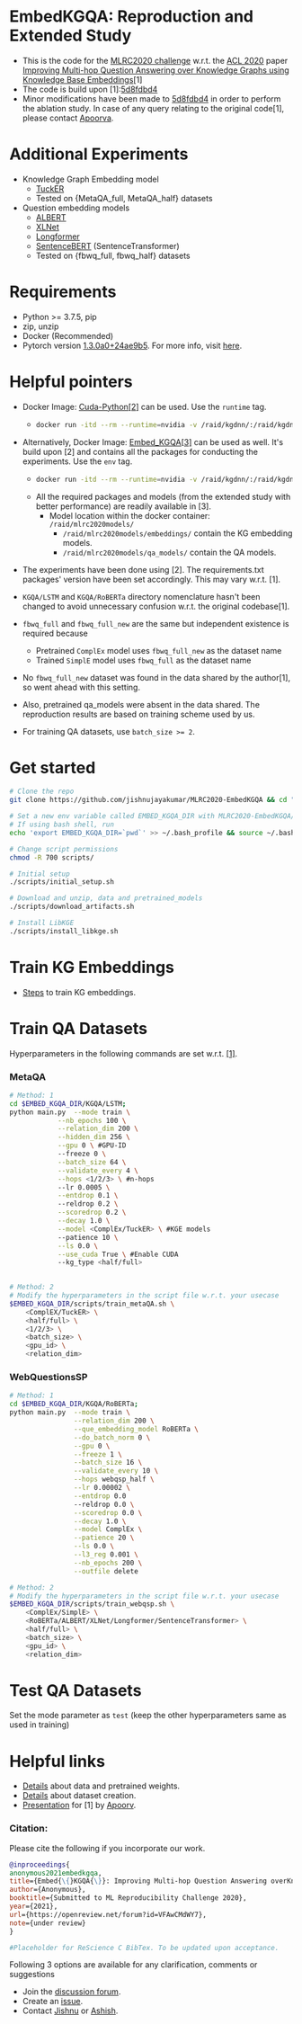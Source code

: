 # EmbedKGQA: Reproduction and Extended Study 
- This is the code for the [MLRC2020 challenge](https://paperswithcode.com/rc2020) w.r.t. the [ACL 2020](https://acl2020.org/) paper [Improving Multi-hop Question Answering over Knowledge Graphs using Knowledge Base Embeddings](https://malllabiisc.github.io/publications/papers/final_embedkgqa.pdf)[1]
- The code is build upon [1]:[5d8fdbd4](https://github.com/malllabiisc/EmbedKGQA/tree/5d8fdbd4be77fdcb2e67a0dc8a7115844606175a)
- Minor modifications have been made to [5d8fdbd4](https://github.com/malllabiisc/EmbedKGQA/tree/5d8fdbd4be77fdcb2e67a0dc8a7115844606175a) in order to perform the ablation study. In case of any query relating to the original code[1], please contact [Apoorva](https://apoorvumang.github.io/).
# Additional Experiments
- Knowledge Graph Embedding model
     - [TuckER](https://arxiv.org/abs/1901.09590)
     - Tested on {MetaQA_full, MetaQA_half} datasets 
- Question embedding models
    - [ALBERT](https://arxiv.org/abs/1909.11942)
    - [XLNet](https://arxiv.org/abs/1906.08237)
    - [Longformer](https://arxiv.org/abs/2004.05150)
    - [SentenceBERT](https://arxiv.org/abs/1908.10084) (SentenceTransformer)
    - Tested on {fbwq_full, fbwq_half} datasets 

# Requirements
- Python >= 3.7.5, pip
- zip, unzip
- Docker (Recommended)
- Pytorch version [1.3.0a0+24ae9b5](https://github.com/pytorch/pytorch/tree/24ae9b504094937fbc7c24012fbe5c601e024bcd). For more info, visit [here](https://docs.nvidia.com/deeplearning/frameworks/pytorch-release-notes/rel_19-10.html).

# Helpful pointers
- Docker Image: [Cuda-Python[2]](https://hub.docker.com/r/qts8n/cuda-python/) can be used. Use the `runtime` tag.
    - ```bash
      docker run -itd --rm --runtime=nvidia -v /raid/kgdnn/:/raid/kgdnn/ --name embedkgqa__4567 -e NVIDIA_VISIBLE_DEVICES=4,5,6,7  -p 7777:7777 qts8n/cuda-python:runtime
      ```
- Alternatively, Docker Image: [Embed_KGQA[3]](https://hub.docker.com/r/jishnup/embed_kgqa) can be used as well. It's build upon [2] and contains all the packages for conducting the experiments. Use the `env` tag.
    - ```bash
      docker run -itd --rm --runtime=nvidia -v /raid/kgdnn/:/raid/kgdnn/ --name embedkgqa__4567 -e NVIDIA_VISIBLE_DEVICES=4,5,6,7  -p 7777:7777 jishnup/embed_kgqa:env
      ```
    - All the required packages and models (from the extended study with better performance) are readily available in [3].
        - Model location within the docker container: `/raid/mlrc2020models/`
            - `/raid/mlrc2020models/embeddings/` contain the KG embedding models.
            - `/raid/mlrc2020models/qa_models/` contain the QA models.
- The experiments have been done using [2]. The requirements.txt packages' version have been set accordingly. This may vary w.r.t. [1].
- `KGQA/LSTM` and `KGQA/RoBERTa` directory nomenclature hasn't been changed to avoid unnecessary confusion w.r.t. the original codebase[1].

- `fbwq_full` and `fbwq_full_new` are the same but independent existence is required because
    - Pretrained `ComplEx` model uses `fbwq_full_new` as the dataset name
    - Trained `SimplE` model uses `fbwq_full` as the dataset name
- No `fbwq_full_new` dataset was found in the data shared by the author[1], so went ahead with this setting.

- Also, pretrained qa_models were absent in the data shared. The reproduction results are based on training scheme used by us.

- For training QA datasets, use ```batch_size >= 2```. 

# Get started
```bash
# Clone the repo
git clone https://github.com/jishnujayakumar/MLRC2020-EmbedKGQA && cd "$_"

# Set a new env variable called EMBED_KGQA_DIR with MLRC2020-EmbedKGQA/ directory's absolute path as value
# If using bash shell, run 
echo 'export EMBED_KGQA_DIR=`pwd`' >> ~/.bash_profile && source ~/.bash_profile

# Change script permissions
chmod -R 700 scripts/

# Initial setup
./scripts/initial_setup.sh

# Download and unzip, data and pretrained_models
./scripts/download_artifacts.sh

# Install LibKGE
./scripts/install_libkge.sh
```

# Train KG Embeddings
- [Steps](https://github.com/jishnujayakumar/MLRC2020-EmbedKGQA/tree/main/train_embeddings#steps-to-train-knowledge-graph-embedding-models) to train KG embeddings.

# Train QA Datasets
Hyperparameters in the following commands are set w.r.t. [[1]](https://github.com/malllabiisc/EmbedKGQA#metaqa).
### MetaQA
```bash
# Method: 1
cd $EMBED_KGQA_DIR/KGQA/LSTM;
python main.py  --mode train \
            --nb_epochs 100 \
            --relation_dim 200 \
            --hidden_dim 256 \
            --gpu 0 \ #GPU-ID
            --freeze 0 \
            --batch_size 64 \
            --validate_every 4 \
            --hops <1/2/3> \ #n-hops
            --lr 0.0005 \
            --entdrop 0.1 \ 
            --reldrop 0.2 \
            --scoredrop 0.2 \
            --decay 1.0 \
            --model <ComplEx/TuckER> \ #KGE models
            --patience 10 \
            --ls 0.0 \
            --use_cuda True \ #Enable CUDA
            --kg_type <half/full>

        
# Method: 2
# Modify the hyperparameters in the script file w.r.t. your usecase
$EMBED_KGQA_DIR/scripts/train_metaQA.sh \
    <ComplEX/TuckER> \
    <half/full> \
    <1/2/3> \
    <batch_size> \
    <gpu_id> \
    <relation_dim>
```

### WebQuestionsSP
```bash
# Method: 1
cd $EMBED_KGQA_DIR/KGQA/RoBERTa;
python main.py  --mode train \
                --relation_dim 200 \
                --que_embedding_model RoBERTa \
                --do_batch_norm 0 \
                --gpu 0 \
                --freeze 1 \
                --batch_size 16 \
                --validate_every 10 \
                --hops webqsp_half \
                --lr 0.00002 \
                --entdrop 0.0 
                --reldrop 0.0 \
                --scoredrop 0.0 \
                --decay 1.0 \
                --model ComplEx \
                --patience 20 \
                --ls 0.0 \
                --l3_reg 0.001 \
                --nb_epochs 200 \
                --outfile delete

# Method: 2
# Modify the hyperparameters in the script file w.r.t. your usecase
$EMBED_KGQA_DIR/scripts/train_webqsp.sh \
    <ComplEx/SimplE> \
    <RoBERTa/ALBERT/XLNet/Longformer/SentenceTransformer> \
    <half/full> \
    <batch_size> \
    <gpu_id> \
    <relation_dim>
```

# Test QA Datasets
Set the mode parameter as `test` (keep the other hyperparameters same as used in training)

# Helpful links
- [Details](https://github.com/malllabiisc/EmbedKGQA#instructions) about data and pretrained weights.
- [Details](https://github.com/malllabiisc/EmbedKGQA#dataset-creation) about dataset creation.
- [Presentation](https://slideslive.com/38929421/improving-multihop-question-answering-over-knowledge-graphs-using-knowledge-base-embeddings) for [1] by [Apoorv](https://apoorvumang.github.io/).


### Citation:
Please cite the following if you incorporate our work.

```bibtex
@inproceedings{
anonymous2021embedkgqa,
title={Embed{\{}KGQA{\}}: Improving Multi-hop Question Answering overKnowledge Graphs using Knowledge Base Embeddings},
author={Anonymous},
booktitle={Submitted to ML Reproducibility Challenge 2020},
year={2021},
url={https://openreview.net/forum?id=VFAwCMdWY7},
note={under review}
}

#Placeholder for ReScience C BibTex. To be updated upon acceptance.
```

Following 3 options are available for any clarification, comments or suggestions
- Join the [discussion forum](https://github.com/jishnujayakumar/MLRC2020-EmbedKGQA/discussions/).
- Create an [issue](https://github.com/jishnujayakumar/MLRC2020-EmbedKGQA/issues).
- Contact [Jishnu](https://jishnujayakumar.github.io/) or [Ashish](mailto:asardana@nvidia.com).
